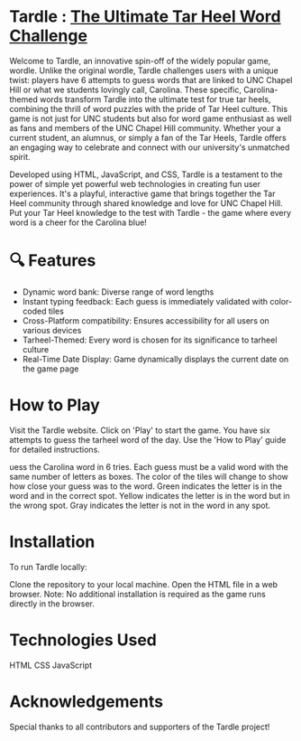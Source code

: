 # Tardle : [The Ultimate Tar Heel Word Challenge](https://ganeshanushka.github.io)

Welcome to Tardle, an innovative spin-off of the widely popular game, wordle. Unlike the original wordle, Tardle challenges users with a unique twist: players have 6 attempts to guess words that are linked to UNC Chapel Hill or what we students lovingly call, Carolina. These specific, Carolina-themed words transform Tardle into the ultimate test for true tar heels, combining the thrill of word puzzles with the pride of Tar Heel culture. This game is not just for UNC students but also for word game enthusiast as well as fans and members of the UNC Chapel Hill community. Whether your a current student, an alumnus, or simply a fan of the Tar Heels, Tardle offers an engaging way to celebrate and connect with our university's unmatched spirit.

Developed using HTML, JavaScript, and CSS, Tardle is a testament to the power of simple yet powerful web technologies in creating fun user experiences. It's a playful, interactive game that brings together the Tar Heel community through shared knowledge and love for UNC Chapel Hill. Put your Tar Heel knowledge to the test with Tardle - the game where every word is a cheer for the Carolina blue!

# 🔍 Features

* Dynamic word bank: Diverse range of word lengths
* Instant typing feedback: Each guess is immediately validated with color-coded tiles
* Cross-Platform compatibility: Ensures accessibility for all users on various devices
* Tarheel-Themed: Every word is chosen for its significance to tarheel culture
* Real-Time Date Display: Game dynamically displays the current date on the game page

# How to Play

Visit the Tardle website.
Click on 'Play' to start the game.
You have six attempts to guess the tarheel word of the day.
Use the 'How to Play' guide for detailed instructions.

uess the Carolina word in 6 tries.
Each guess must be a valid word with the same number of letters as boxes.
The color of the tiles will change to show how close your guess was to the word.
Green indicates the letter is in the word and in the correct spot.
Yellow indicates the letter is in the word but in the wrong spot.
Gray indicates the letter is not in the word in any spot.

# Installation

To run Tardle locally:

Clone the repository to your local machine.
Open the HTML file in a web browser.
Note: No additional installation is required as the game runs directly in the browser.

# Technologies Used

HTML
CSS
JavaScript

# Acknowledgements

Special thanks to all contributors and supporters of the Tardle project!

